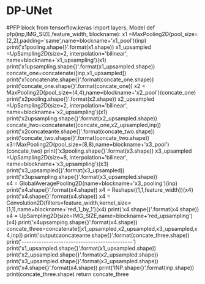 # DP-UNet

#PFP block
    from tensorflow.keras import layers, Model
    def pfp(inp,IMG_SIZE,feature_width, blockname):
        x1 =MaxPooling2D(pool_size=(2,2),padding='same',name=blockname+'x1_pool')(inp)
        print('x1pooling.shape{}'.format(x1.shape))
        x1_upsampled =UpSampling2D(size=2, interpolation='bilinear', name=blockname+'x1_upsampling')(x1)
        print('x1upsampling.shape{}'.format(x1_upsampled.shape))
        concate_one=concatenate([inp,x1_upsampled])
        print('x1concatenate.shape{}'.format(concate_one.shape))
        print('concate_one.shape{}'.format(concate_one))
        x2 = MaxPooling2D(pool_size=(4,4),name=blockname+'x2_pool')(concate_one)
        print('x2pooling.shape{}'.format(x2.shape))
        x2_upsampled =UpSampling2D(size=2, interpolation='bilinear', name=blockname+'x2_upsampling')(x1)
        print('x2upsampling.shape{}'.format(x2_upsampled.shape))
        concate_two=concatenate([concate_one,x2_upsampled,inp])
        print('x2concateante.shape{}'.format(concate_two.shape))
        print('concate_two.shape{}'.format(concate_two.shape))
        x3=MaxPooling2D(pool_size=(8,8),name=blockname+'x3_pool')(concate_two)
        print('x3pooling.shape{}'.format(x3.shape))
        x3_upsampled =UpSampling2D(size=8, interpolation='bilinear', name=blockname+'x3_upsampling')(x3)
        print('x3_upsampled{}'.format(x3_upsampled))
        print('x3upsampling.shape{}'.format(x3_upsampled.shape))    
        x4 = GlobalAveragePooling2D(name=blockname+'x3_pooling')(inp)
        print('x4.shape{}'.format(x4.shape))
        x4 = Reshape((1,1,feature_width))(x4)
        print('x4.shape{}'.format(x4.shape))
        x4 = Convolution2D(filters=feature_width,kernel_size=(1,1),name=blockname+'red_1_by_1')(x4)
        print('x4.shape{}'.format(x4.shape))
        x4 = UpSampling2D(size=IMG_SIZE,name=blockname+'red_upsampling')(x4)
        print('x4upsamping.shape{}'.format(x4.shape))
        concate_three=concatenate([x1_upsampled,x2_upsampled,x3_upsampled,x4,inp])
        print('outputcaoncateante.shape{}'.format(concate_three.shape))
        print('---------------------------------------------')
        print('x1_upsampled.shape{}'.format(x1_upsampled.shape))
        print('x2_upsampled.shape{}'.format(x2_upsampled.shape))
        print('x3_upsampled.shape{}'.format(x3_upsampled.shape))
        print('x4.shape{}'.format(x4.shape))
        print('INP.shape{}'.format(inp.shape))
        print(concate_three.shape)
        return concate_three
